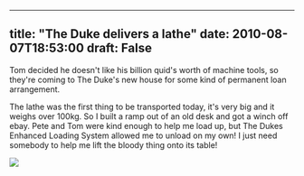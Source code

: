 
---
title: "The Duke delivers a lathe"
date: 2010-08-07T18:53:00
draft: False
---

Tom decided he doesn't like his billion quid's worth of machine tools, so they're coming to The Duke's new house for some kind of permanent loan arrangement. 

The lathe was the first thing to be transported today, it's very big and it weighs over 100kg.  So I built a ramp out of an old desk and got a winch off ebay.  Pete and Tom were kind enough to help me load up, but The Dukes Enhanced Loading System allowed me to unload on my own!  I just need somebody to help me lift the bloody thing onto its table!

<a href="http://4.bp.blogspot.com/_62oTnOHwOSo/TF2shcBTWQI/AAAAAAAACMc/s1v5yxCO754/s1600/IMG_9849.JPG"><img src="http://4.bp.blogspot.com/_62oTnOHwOSo/TF2shcBTWQI/AAAAAAAACMc/s1v5yxCO754/s320/IMG_9849.JPG"/></a>
